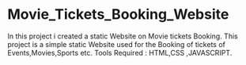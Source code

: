 # Movie_Tickets_Booking_Website

In this project i created a static Website on Movie
tickets Booking.
This project is a simple static Website used for
the Booking of tickets of Events,Movies,Sports
etc.
Tools Required : HTML,CSS ,JAVASCRIPT.
